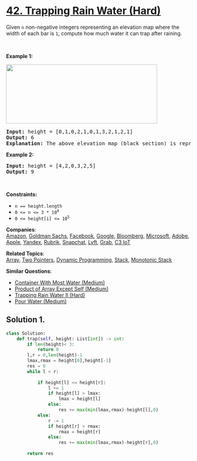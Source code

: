 # [42. Trapping Rain Water (Hard)](https://leetcode.com/problems/trapping-rain-water/)

<p>Given <code>n</code> non-negative integers representing an elevation map where the width of each bar is <code>1</code>, compute how much water it can trap after raining.</p>

<p>&nbsp;</p>
<p><strong>Example 1:</strong></p>
<img src="https://assets.leetcode.com/uploads/2018/10/22/rainwatertrap.png" style="width: 412px; height: 161px;">
<pre><strong>Input:</strong> height = [0,1,0,2,1,0,1,3,2,1,2,1]
<strong>Output:</strong> 6
<strong>Explanation:</strong> The above elevation map (black section) is represented by array [0,1,0,2,1,0,1,3,2,1,2,1]. In this case, 6 units of rain water (blue section) are being trapped.
</pre>

<p><strong>Example 2:</strong></p>

<pre><strong>Input:</strong> height = [4,2,0,3,2,5]
<strong>Output:</strong> 9
</pre>

<p>&nbsp;</p>
<p><strong>Constraints:</strong></p>

<ul>
	<li><code>n == height.length</code></li>
	<li><code>0 &lt;= n &lt;= 3 * 10<sup>4</sup></code></li>
	<li><code>0 &lt;= height[i] &lt;= 10<sup>5</sup></code></li>
</ul>


**Companies**:  
[Amazon](https://leetcode.com/company/amazon), [Goldman Sachs](https://leetcode.com/company/goldman-sachs), [Facebook](https://leetcode.com/company/facebook), [Google](https://leetcode.com/company/google), [Bloomberg](https://leetcode.com/company/bloomberg), [Microsoft](https://leetcode.com/company/microsoft), [Adobe](https://leetcode.com/company/adobe), [Apple](https://leetcode.com/company/apple), [Yandex](https://leetcode.com/company/yandex), [Rubrik](https://leetcode.com/company/rubrik), [Snapchat](https://leetcode.com/company/snapchat), [Lyft](https://leetcode.com/company/lyft), [Grab](https://leetcode.com/company/grab), [C3 IoT](https://leetcode.com/company/c3-iot)

**Related Topics**:  
[Array](https://leetcode.com/tag/array/), [Two Pointers](https://leetcode.com/tag/two-pointers/), [Dynamic Programming](https://leetcode.com/tag/dynamic-programming/), [Stack](https://leetcode.com/tag/stack/), [Monotonic Stack](https://leetcode.com/tag/monotonic-stack/)

**Similar Questions**:
* [Container With Most Water (Medium)](https://leetcode.com/problems/container-with-most-water/)
* [Product of Array Except Self (Medium)](https://leetcode.com/problems/product-of-array-except-self/)
* [Trapping Rain Water II (Hard)](https://leetcode.com/problems/trapping-rain-water-ii/)
* [Pour Water (Medium)](https://leetcode.com/problems/pour-water/)

## Solution 1.

```py
class Solution:
    def trap(self, height: List[int]) -> int:
        if len(height)< 3:
            return 0
        l,r = 0,len(height)-1
        lmax,rmax = height[0],height[-1]
        res = 0
        while l < r:
            
            if height[l] <= height[r]:
                l += 1
                if height[l] > lmax:
                    lmax = height[l]
                else:
                    res += max(min(lmax,rmax)-height[l],0)
            else:
                r -= 1
                if height[r] > rmax:
                    rmax = height[r]
                else:
                    res += max(min(lmax,rmax)-height[r],0)
                    
        return res


```